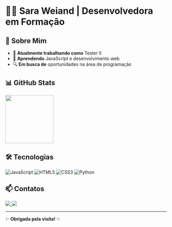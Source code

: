 # 👩‍💻 Sara Weiand | Desenvolvedora em Formação  

## 🚀 Sobre Mim  
- 💼 **Atualmente trabalhando como** Tester II  
- 🌱 **Aprendendo** JavaScript e desenvolvimento web  
- 🔍 **Em busca de** oportunidades na área de programação  

## 📊 GitHub Stats
<div align="left">
  <a href="https://github.com/saraweiand">
    <img height="150em" src="https://github-readme-stats.vercel.app/api/top-langs/?username=saraweiand&layout=compact&langs_count=7&theme=dracula"/>
  </a>
</div>

## 🛠️ Tecnologias  
![JavaScript](https://img.shields.io/badge/JavaScript-F7DF1E?style=flat&logo=javascript&logoColor=black) ![HTML5](https://img.shields.io/badge/HTML5-E34F26?style=flat&logo=html5&logoColor=white) ![CSS3](https://img.shields.io/badge/CSS3-1572B6?style=flat&logo=css3&logoColor=white) ![Python](https://img.shields.io/badge/Python-3776AB?style=flat&logo=python&logoColor=white)  

## 📫 Contatos  
<a href="mailto:weiandwustsara@gmail.com">
  <img src="https://img.shields.io/badge/-Gmail-%23EA4335?style=for-the-badge&logo=gmail&logoColor=white" target="_blank">
</a>  
<a href="https://www.linkedin.com/in/saraweiandwust" target="_blank">
  <img src="https://img.shields.io/badge/-LinkedIn-%230077B5?style=for-the-badge&logo=linkedin&logoColor=white" target="_blank">
</a>

---  
✨ **Obrigada pela visita!** ✨  

